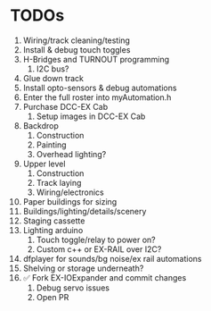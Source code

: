 # TODOs

1. Wiring/track cleaning/testing
1. Install & debug touch toggles
1. H-Bridges and TURNOUT programming
    1. I2C bus?
1. Glue down track
1. Install opto-sensors & debug automations
1. Enter the full roster into myAutomation.h
1. Purchase DCC-EX Cab
    1. Setup images in DCC-EX Cab
1. Backdrop
    1. Construction
    1. Painting
    1. Overhead lighting?
1. Upper level
    1. Construction
    1. Track laying
    1. Wiring/electronics
1. Paper buildings for sizing
1. Buildings/lighting/details/scenery
1. Staging cassette
1. Lighting arduino
    1. Touch toggle/relay to power on?
    1. Custom c++ or EX-RAIL over I2C?
1. dfplayer for sounds/bg noise/ex rail automations
1. Shelving or storage underneath?
1. ✅ Fork EX-IOExpander and commit changes
    1. Debug servo issues
    1. Open PR
